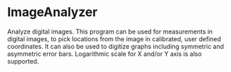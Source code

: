 # ImageAnalyzer
 Analyze digital images. This program can be used for measurements in digital images, to pick locations from the image in calibrated, user defined coordinates. It can also be used to digitize graphs including symmetric and asymmetric error bars. Logarithmic scale for X and/or Y axis is also supported.
